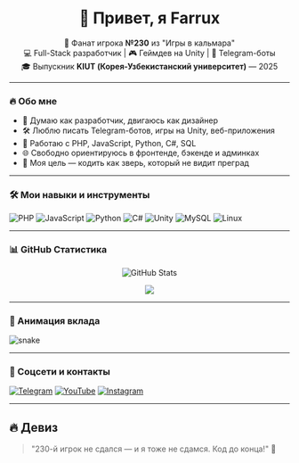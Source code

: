<h1 align="center">🤖 Привет, я Farrux </h1>

<p align="center">
  🖤 Фанат игрока <strong>№230</strong> из "Игры в кальмара"<br>
  💻 Full-Stack разработчик | 🎮 Геймдев на Unity | 🤖 Telegram-боты<br>
  🎓 Выпускник <strong>KIUT (Корея-Узбекистанский университет)</strong> — 2025
</p>

---

### 🔥 Обо мне
- 🧠 Думаю как разработчик, двигаюсь как дизайнер  
- 🛠 Люблю писать Telegram-ботов, игры на Unity, веб-приложения  
- 📲 Работаю с PHP, JavaScript, Python, C#, SQL  
- 🌐 Свободно ориентируюсь в фронтенде, бэкенде и админках  
- 💬 Моя цель — кодить как зверь, который не видит преград  

---

### 🛠 Мои навыки и инструменты

![PHP](https://img.shields.io/badge/PHP-777BB4?style=for-the-badge&logo=php&logoColor=white)
![JavaScript](https://img.shields.io/badge/JavaScript-F7DF1E?style=for-the-badge&logo=javascript&logoColor=black)
![Python](https://img.shields.io/badge/Python-3776AB?style=for-the-badge&logo=python&logoColor=white)
![C#](https://img.shields.io/badge/C%23-239120?style=for-the-badge&logo=c-sharp&logoColor=white)
![Unity](https://img.shields.io/badge/Unity-000000?style=for-the-badge&logo=unity&logoColor=white)
![MySQL](https://img.shields.io/badge/MySQL-4479A1?style=for-the-badge&logo=mysql&logoColor=white)
![Linux](https://img.shields.io/badge/Linux-FCC624?style=for-the-badge&logo=linux&logoColor=black)

---

### 📊 GitHub Статистика

<p align="center">
  <img src="https://github-readme-stats.vercel.app/api?username=alibayev03&show_icons=true&theme=tokyonight" alt="GitHub Stats" />
</p>
<p align="center">
  <img src="https://github-readme-stats.vercel.app/api/top-langs/?username=alibayev03&layout=compact&theme=tokyonight" />
</p>

---

### 🐍 Анимация вклада

<!-- Змейка -->
![snake](https://github.com/alibayev03/alibayev03/blob/output/github-contribution-grid-snake.svg)

---

### 🔗 Соцсети и контакты

[![Telegram](https://img.shields.io/badge/Telegram-26A5E4?style=for-the-badge&logo=telegram&logoColor=white)](https://t.me/sadullaevich_f)
[![YouTube](https://img.shields.io/badge/Youtube-FF0000?style=for-the-badge&logo=youtube&logoColor=white)](https://www.youtube.com/@alibayev)
[![Instagram](https://img.shields.io/badge/Instagram-E4405F?style=for-the-badge&logo=instagram&logoColor=white)](https://www.instagram.com/sadullaevich_f/)

---

## 🔥 Девиз
> "230-й игрок не сдался — и я тоже не сдамся. Код до конца!" 🦾
